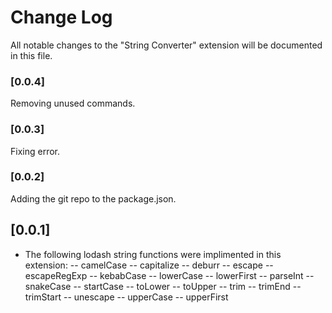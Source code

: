 # Change Log
All notable changes to the "String Converter" extension will be documented in this file.

### [0.0.4]

Removing unused commands.

### [0.0.3]

Fixing error.

### [0.0.2]

Adding the git repo to the package.json.

## [0.0.1]
- The following lodash string functions were implimented in this extension:
-- camelCase
-- capitalize
-- deburr
-- escape
-- escapeRegExp
-- kebabCase
-- lowerCase
-- lowerFirst
-- parseInt
-- snakeCase
-- startCase
-- toLower
-- toUpper
-- trim
-- trimEnd
-- trimStart
-- unescape
-- upperCase
-- upperFirst
